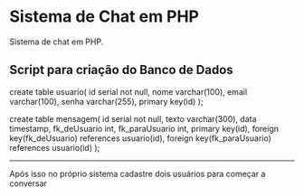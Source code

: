 # Sistema de Chat em PHP

Sistema de chat em PHP.

## Script para criação do Banco de Dados

create table usuario(
	id serial not null,
	nome varchar(100), 
	email varchar(100),
	senha varchar(255),
	primary key(id)
);

create table mensagem(
	id serial not null,
	texto varchar(300),
	data timestamp,
	fk_deUsuario int,
	fk_paraUsuario int,
	primary key(id),
	foreign key(fk_deUsuario) references usuario(id),
	foreign key(fk_paraUsuario) references usuario(id)
);

<hr>

Após isso no próprio sistema cadastre dois usuários para começar a conversar

